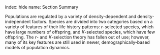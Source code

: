 index: hide
name: Section Summary

Populations are regulated by a variety of density-dependent and density-independent factors. Species are divided into two categories based on a variety of features of their life history patterns:  *r*-selected species, which have large numbers of offspring, and  *K*-selected species, which have few offspring. The  *r*- and  *K*-selection theory has fallen out of use; however, many of its key features are still used in newer, demographically-based models of population dynamics.
